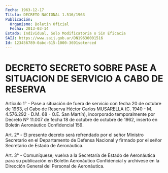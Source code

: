 ```yaml
---
Fecha: 1963-12-17
Título: DECRETO NACIONAL 1.516/1963
Publicación:
  Organismo: Boletín Oficial
  Fecha: 2013-03-14
Estado: Individual, Solo Modificatoria o Sin Eficacia
SAIJ: https://www.saij.gob.ar/DN19630001516
Id: 123456789-0abc-615-1000-3691soterced
---
```

# DECRETO SECRETO SOBRE PASE A SITUACION DE SERVICIO A CABO DE RESERVA

<a id="1"></a>
Artículo 1° - Pase a situación de fuera de servicio con fecha 20 de octubre de 1963, el Cabo de Reserva Héctor Carlos MUSARELLA (C. 1940 - M. 4.576.292 - D.M. 68 - O.E. San Martín), incorporado temporalmente por Decreto Nº 11.007 de fecha 18 de octubre de octubre de 1962, inserto en Boletín Aeronáutico Confidencial 159.

<a id="2"></a>
Art. 2º - El presente decreto será refrendado por el señor Ministro Secretario en el Departamento de Defensa Nacional y firmado por el señor Secretario de Estado de Aeronáutica.

<a id="3"></a>
Art. 3° - Comuníquese; vuelva a la Secretaría de Estado de Aeronáutica para su publicación en Boletín Aeronáutico Confidencial y archívese en la Dirección General del Personal de Aeronáutica.